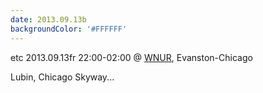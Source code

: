```yaml
---
date: 2013.09.13b
backgroundColor: '#FFFFFF'
---
```


etc 2013.09.13fr 22:00-02:00 @ [WNUR](http://www.wnur.org/), Evanston-Chicago  

Lubin, Chicago Skyway...